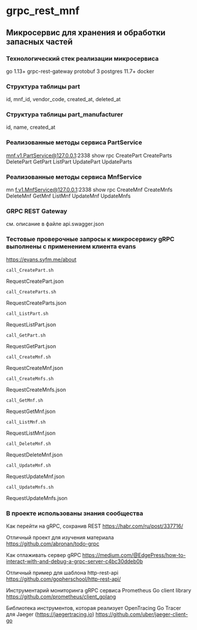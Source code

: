 grpc_rest_mnf
=============

Микросервис для хранения и обработки запасных частей
----------------------------------------------------

### Технологический стек реализации микросервиса 
 go 1.13+
 grpc-rest-gateway
 protobuf 3
 postgres 11.7+
 docker

### Структура таблицы part
id, mnf_id, vendor_code, created_at, deleted_at

### Структура таблицы part_manufacturer
 id, name, created_at

### Реализованные методы сервиса PartService
mnf.v1.PartService@127.0.0.1:2338 show rpc
CreatePart
CreateParts
DeletePart
GetPart
ListPart
UpdatePart
UpdateParts

### Реализованные методы сервиса MnfService
mn f.v1.MnfService@127.0.0.1:2338 show rpc
CreateMnf
CreateMnfs
DeleteMnf
GetMnf
ListMnf
UpdateMnf
UpdateMnfs

### GRPC REST Gateway
см. описание в файле api.swagger.json


### Тестовые проверочные запросы к микросервису gRPC выполнены с применением клиента evans
https://evans.syfm.me/about

```
call_CreatePart.sh
```
RequestCreatePart.json

```
call_CreateParts.sh
```
RequestCreateParts.json

```
call_ListPart.sh
```
RequestListPart.json

```
call_GetPart.sh
```
RequestGetPart.json

```
call_CreateMnf.sh
```
RequestCreateMnf.json

```
call_CreateMnfs.sh
```
RequestCreateMnfs.json

```
call_GetMnf.sh
```
RequestGetMnf.json

```
call_ListMnf.sh
```
RequestListMnf.json

```
call_DeleteMnf.sh
```
RequestDeleteMnf.json

```
call_UpdateMnf.sh
```
RequestUpdateMnf.json

```
call_UpdateMnfs.sh
```
RequestUpdateMnfs.json

   
### В проекте использованы знания сообщества
Как  перейти на gRPC, сохранив REST
https://habr.com/ru/post/337716/

Отличный проект для изучения материала
https://github.com/abronan/todo-grpc

Как отлаживать сервер gRPC
https://medium.com/@EdgePress/how-to-interact-with-and-debug-a-grpc-server-c4bc30ddeb0b

Отличный пример для шаблона http-rest-api
https://github.com/gopherschool/http-rest-api/

Инструментарий мониторинга gRPC сервиса
Prometheus Go client library
https://github.com/prometheus/client_golang

Библиотека инструментов, которая реализует OpenTracing Go Tracer для Jaeger (https://jaegertracing.io)
https://github.com/uber/jaeger-client-go


